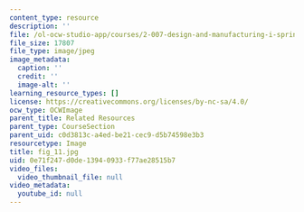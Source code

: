 ```yaml
---
content_type: resource
description: ''
file: /ol-ocw-studio-app/courses/2-007-design-and-manufacturing-i-spring-2009/0e71f247d0de13940933f77ae28515b7_fig_11.jpg
file_size: 17807
file_type: image/jpeg
image_metadata:
  caption: ''
  credit: ''
  image-alt: ''
learning_resource_types: []
license: https://creativecommons.org/licenses/by-nc-sa/4.0/
ocw_type: OCWImage
parent_title: Related Resources
parent_type: CourseSection
parent_uid: c0d3813c-a4ed-be21-cec9-d5b74598e3b3
resourcetype: Image
title: fig_11.jpg
uid: 0e71f247-d0de-1394-0933-f77ae28515b7
video_files:
  video_thumbnail_file: null
video_metadata:
  youtube_id: null
---
```

